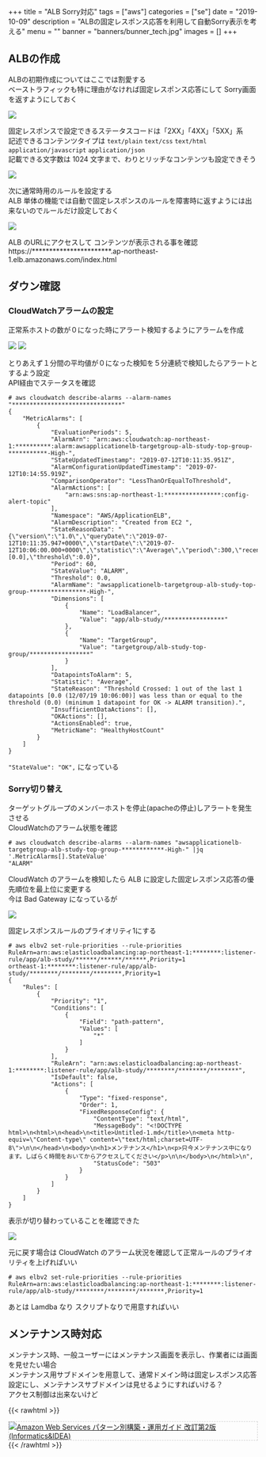 +++
title = "ALB Sorry対応"
tags = ["aws"]
categories = ["se"]
date = "2019-10-09"
description = "ALBの固定レスポンス応答を利用して自動Sorry表示を考える"
menu = ""
banner = "banners/bunner_tech.jpg"
images = []
+++

<!--more-->

## ALBの作成
ALBの初期作成についてはここでは割愛する  
ベーストラフィックも特に理由がなければ固定レスポンス応答にして Sorry画面を返すようにしておく  

<img src="/images/2019/aws-alb-sorry/elb_alb_sorry01.png" />  


固定レスポンスで設定できるステータスコードは「2XX」「4XX」「5XX」系  
記述できるコンテンツタイプは `text/plain` `text/css` `text/html` `application/javascript` `application/json`  
記載できる文字数は 1024 文字まで、わりとリッチなコンテンツも設定できそう  

<img src="/images/2019/aws-alb-sorry/elb_alb_sorry02.png" />  

次に通常時用のルールを設定する  
ALB 単体の機能では自動で固定レスポンスのルールを障害時に返すようには出来ないのでルールだけ設定しておく  

<img src="/images/2019/aws-alb-sorry/elb_alb_sorry03.png" />  

ALB のURLにアクセスして コンテンツが表示される事を確認  
https://***********************.ap-northeast-1.elb.amazonaws.com/index.html  

## ダウン確認
### CloudWatchアラームの設定  
正常系ホストの数が０になった時にアラート検知するようにアラームを作成  

<img src="/images/2019/aws-alb-sorry/elb_alb_sorry04.png" />  
<img src="/images/2019/aws-alb-sorry/elb_alb_sorry05.png" />  

とりあえず１分間の平均値が０になった検知を５分連続で検知したらアラートとするよう設定  
API経由でステータスを確認  

```
# aws cloudwatch describe-alarms --alarm-names "*******************************"
{
    "MetricAlarms": [
        {
            "EvaluationPeriods": 5,
            "AlarmArn": "arn:aws:cloudwatch:ap-northeast-1:**********:alarm:awsapplicationelb-targetgroup-alb-study-top-group-***********-High-",
            "StateUpdatedTimestamp": "2019-07-12T10:11:35.951Z",
            "AlarmConfigurationUpdatedTimestamp": "2019-07-12T10:14:55.919Z",
            "ComparisonOperator": "LessThanOrEqualToThreshold",
            "AlarmActions": [
                "arn:aws:sns:ap-northeast-1:****************:config-alert-topic"
            ],
            "Namespace": "AWS/ApplicationELB",
            "AlarmDescription": "Created from EC2 ",
            "StateReasonData": "{\"version\":\"1.0\",\"queryDate\":\"2019-07-12T10:11:35.947+0000\",\"startDate\":\"2019-07-12T10:06:00.000+0000\",\"statistic\":\"Average\",\"period\":300,\"recentDatapoints\":[0.0],\"threshold\":0.0}",
            "Period": 60,
            "StateValue": "ALARM",
            "Threshold": 0.0,
            "AlarmName": "awsapplicationelb-targetgroup-alb-study-top-group-****************-High-",
            "Dimensions": [
                {
                    "Name": "LoadBalancer",
                    "Value": "app/alb-study/*****************"
                },
                {
                    "Name": "TargetGroup",
                    "Value": "targetgroup/alb-study-top-group/*****************"
                }
            ],
            "DatapointsToAlarm": 5,
            "Statistic": "Average",
            "StateReason": "Threshold Crossed: 1 out of the last 1 datapoints [0.0 (12/07/19 10:06:00)] was less than or equal to the threshold (0.0) (minimum 1 datapoint for OK -> ALARM transition).",
            "InsufficientDataActions": [],
            "OKActions": [],
            "ActionsEnabled": true,
            "MetricName": "HealthyHostCount"
        }
    ]
}
```

`"StateValue": "OK",` になっている  

### Sorry切り替え
ターゲットグループのメンバーホストを停止(apacheの停止)しアラートを発生させる  
CloudWatchのアラーム状態を確認  

```
# aws cloudwatch describe-alarms --alarm-names "awsapplicationelb-targetgroup-alb-study-top-group-************-High-" |jq '.MetricAlarms[].StateValue'
"ALARM"
```

CloudWatch のアラームを検知したら ALB に設定した固定レスポンス応答の優先順位を最上位に変更する  
今は Bad Gateway になっているが  

<img src="/images/2019/aws-alb-sorry/elb_alb_sorry06.png" />  

固定レスポンスルールのプライオリティ1にする  

```
# aws elbv2 set-rule-priorities --rule-priorities RuleArn=arn:aws:elasticloadbalancing:ap-northeast-1:********:listener-rule/app/alb-study/******/******/******,Priority=1
ortheast-1:********:listener-rule/app/alb-study/********/********/********,Priority=1
{
    "Rules": [
        {
            "Priority": "1",
            "Conditions": [
                {
                    "Field": "path-pattern",
                    "Values": [
                        "*"
                    ]
                }
            ],
            "RuleArn": "arn:aws:elasticloadbalancing:ap-northeast-1:********:listener-rule/app/alb-study/********/********/********",
            "IsDefault": false,
            "Actions": [
                {
                    "Type": "fixed-response",
                    "Order": 1,
                    "FixedResponseConfig": {
                        "ContentType": "text/html",
                        "MessageBody": "<!DOCTYPE html>\n<html>\n<head>\n<title>Untitled-1.md</title>\n<meta http-equiv=\"Content-type\" content=\"text/html;charset=UTF-8\">\n\n</head>\n<body>\n<h1>メンテナンス</h1>\n<p>只今メンテナンス中になります。しばらく時間をおいてからアクセスしてください</p>\n\n</body>\n</html>\n",
                        "StatusCode": "503"
                    }
                }
            ]
        }
    ]
}
```

表示が切り替わっていることを確認できた  

<img src="/images/2019/aws-alb-sorry/elb_alb_sorry07.png" />  

元に戻す場合は CloudWatch のアラーム状況を確認して正常ルールのプライオリティを上げればいい  

```
# aws elbv2 set-rule-priorities --rule-priorities RuleArn=arn:aws:elasticloadbalancing:ap-northeast-1:********:listener-rule/app/alb-study/********/********/*******,Priority=1
```

あとは Lamdba なり スクリプトなりで用意すればいい  

## メンテナンス時対応
メンテナンス時、一般ユーザーにはメンテナンス画面を表示し、作業者には画面を見せたい場合  
メンテナンス用サブドメインを用意して、通常ドメイン時は固定レスポンス応答設定にし、メンテナンスサブドメインは見せるようにすればいける？  
アクセス制御は出来ないけど  

{{< rawhtml >}}
<div style="border: dashed 1px #ccc;">
<a href="http://www.amazon.co.jp/exec/obidos/ASIN/4797392576/sinokyoufu-22/ref=nosim/" name="amazletlink" target="_blank"><img src="https://images-fe.ssl-images-amazon.com/images/I/61iiVnqAeGL._SL160_.jpg" alt="Amazon Web Services パターン別構築・運用ガイド 改訂第2版 (Informatics&IDEA)" style="border: none;" /></a>
</div>
{{< /rawhtml >}}
